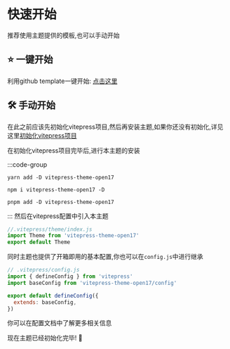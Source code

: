 # 快速开始

推荐使用主题提供的模板,也可以手动开始

## :star: 一键开始 <Badge type="warning" text="推荐" />

利用github template一键开始: [点击这里](https://github.com/open17/vitepress-theme-open17/generate)

## :hammer_and_wrench: 手动开始

在此之前应该先初始化vitepress项目,然后再安装主题,如果你还没有初始化,详见这里[初始化vitepress项目](https://vitepress.dev/zh/guide/getting-started)

在初始化vitepress项目完毕后,进行本主题的安装

:::code-group
```shell [yarn]
yarn add -D vitepress-theme-open17
```
```shell [npm]
npm i vitepress-theme-open17 -D
```
```shell [pnpm]
pnpm add -D vitepress-theme-open17
```
:::
然后在vitepress配置中引入本主题
```js
//.vitepress/theme/index.js
import Theme from 'vitepress-theme-open17'
export default Theme
```

同时主题也提供了开箱即用的基本配置,你也可以在`config.js`中进行继承
```js
// .vitepress/config.js
import { defineConfig } from 'vitepress'
import baseConfig from 'vitepress-theme-open17/config'

export default defineConfig({
  extends: baseConfig,
})
```

你可以在配置文档中了解更多相关信息


现在主题已经初始化完毕! 🎊
